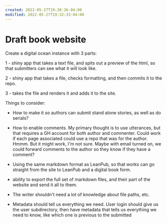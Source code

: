 ```yaml
---
created: 2022-05-27T19:30:26-04:00
modified: 2022-05-27T19:32:33-04:00
---
```


# Draft book website

Create a digital ocean instance with 3 parts:

1 - shiny app that takes a text file, and spits out a preview of the html, so that submitters can see what it will look like.

2 - shiny app that takes a file, checks formatting, and then commits it to the repo.

3 - takes the file and renders it and adds it to the site.

Things to consider:

* How to make it so authors can submit stand alone stories, as well as do serials?

* How to enable comments. My primary thought is to use utterances, but that
requires a GH account for both author and commenter. Could work if each page associated could use a repo that was for the author. Hmmm.
But it might work, I'm not sure.
Maybe with email turned on, we could forward comments to the author so they know if they have a comment?

* Using the same markdown format as LeanPub, so that works can go straight from the site to LeanPub and a digital book form.

* ability to export the full set of markdown files, and their part of the website and send it all to them.

* The writer shouldn't need a lot of knowledge about file paths, etc.

* Metadata should tell us everything we need. User login should give us the user subdirectory, then have metadata that tells us everything we need to know, like which one is previous to the submitted
